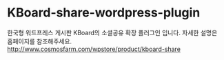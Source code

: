 KBoard-share-wordpress-plugin
=============================

한국형 워드프레스 게시판 KBoard의 소셜공유 확장 플러그인 입니다.
자세한 설명은 홈페이지를 참조해주세요.
http://www.cosmosfarm.com/wpstore/product/kboard-share